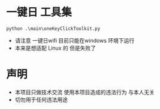 # 一键日 工具集
~~~
python .\main\oneKeyClickToolkit.py
~~~
* 请注意 一键日wifi 目前只能在windows 环境下运行 
* 本来是想适配 Linux 的 但是失败了 
# 声明 
* 本项目只做技术交流 使用本项目造成的违法行为 与本人无关 
* 切勿用于任何违法用途